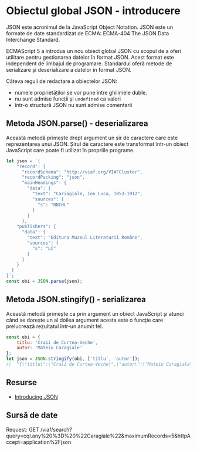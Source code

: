 # Obiectul global JSON - introducere

JSON este acronimul de la JavaScript Object Notation. JSON este un formate de date standardizat de ECMA: ECMA-404 The JSON Data Interchange Standard.

ECMAScript 5 a introdus un nou obiect global JSON cu scopul de a oferi utilitare pentru gestionarea datelor în format JSON. Acest format este independent de limbajul de programare. Standardul oferă metode de serializare și deserializare a datelor în format JSON.

Câteva reguli de redactare a obiectelor JSON:

-   numele proprietăților se vor pune între ghilimele duble.
-   nu sunt admise funcții și `undefined` ca valori
-   într-o structură JSON nu sunt admise comentarii

## Metoda JSON.parse() - deserializarea

Această metodă primește drept argument un șir de caractere care este reprezentarea unui JSON. Șirul de caractere este transformat într-un obiect JavaScript care poate fi utilizat în propriile programe.

```javascript
let json = `{
    "record": {
      "recordSchema": "http://viaf.org/VIAFCluster",
      "recordPacking": "json",
      "mainHeadings": {
        "data": {
          "text": "Cariagiale, Ion Luca, 1853-1912",
          "sources": {
            "s": "BNCHL"
          }
        }
      },
    "publishers": {
      "data": {
        "text": "Editura Muzeul Literaturii Române",
        "sources": {
          "s": "LC"
        }
      }
    }
  }
}`;
const obi = JSON.parse(json);
```

## Metoda JSON.stingify() - serializarea

Această metodă primește ca prin argument un obiect JavaScript și atunci când se dorește un al doilea argument acesta este o funcție care prelucrează rezultatul într-un anumit fel.

```javascript
const obi = {
    titlu: 'Craii de Curtea-Veche',
    autor: 'Mateiu Caragiale'
};
let json = JSON.stringify(obi, ['titlu', 'autor']);
//  "{\"titlu\":\"Craii de Curtea-Veche\",\"autor\":\"Mateiu Caragiale\"}"
```

## Resurse

-   [Introducing JSON](http://json.org/)


## Sursă de date

Request:
GET /viaf/search?query=cql.any%20%3D%20%22Caragiale%22&maximumRecords=5&httpAccept=application%2Fjson
